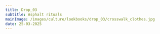 ```yaml
---
title: Drop_03
subtitle: Asphalt rituals
mainImage: /images/culture/lookbooks/drop_03/crosswalk_clothes.jpg
date: 25-03-2025
---
```

